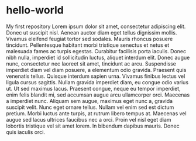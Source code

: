 # hello-world
My first repository
Lorem ipsum dolor sit amet, consectetur adipiscing elit. Donec ut suscipit nisl. Aenean auctor diam eget tellus dignissim mollis. Vivamus eleifend feugiat tortor sed sodales. Mauris rhoncus posuere tincidunt. Pellentesque habitant morbi tristique senectus et netus et malesuada fames ac turpis egestas. Curabitur facilisis porta iaculis. Donec nibh nulla, imperdiet id sollicitudin luctus, aliquet interdum elit. Donec augue nunc, consectetur nec laoreet sit amet, tincidunt ac arcu. Suspendisse imperdiet diam vel diam posuere, a elementum odio gravida. Praesent quis venenatis tellus. Quisque interdum sapien urna. Vivamus finibus lectus vel ligula cursus sagittis. Nullam gravida imperdiet diam, eu congue odio varius ut. Ut sed maximus lacus. Praesent congue, neque eu tempor imperdiet, enim felis blandit mi, sed accumsan augue arcu ullamcorper orci. Maecenas a imperdiet nunc. Aliquam sem augue, maximus eget nunc a, gravida suscipit velit. Nunc eget ornare tellus. Nullam vel enim sed est dictum pretium. Morbi luctus ante turpis, at rutrum libero tempus at. Maecenas vel augue sed lacus ultrices faucibus nec a orci. Proin vel nisl eget diam lobortis tristique vel sit amet lorem. In bibendum dapibus mauris. Donec quis iaculis orci. 
